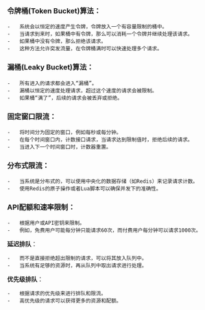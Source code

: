 ### **令牌桶(Token Bucket)算法**：

```
-   系统会以恒定的速度产生令牌，令牌放入一个有容量限制的桶中。
-   当请求到来时，如果桶中有令牌，那么可以消耗一个令牌并继续处理该请求。
-   如果桶中没有令牌，那么拒绝该请求。
-   这种方法允许突发流量，在令牌桶满时可以快速处理多个请求。
```

### **漏桶(Leaky Bucket)算法**：

```
-   所有进入的请求都会进入“漏桶”。
-   漏桶以恒定的速度处理请求，超过这个速度的请求会被限制。
-   如果桶“满了”，后续的请求会被丢弃或拒绝。
```

### **固定窗口限流**：

```
-   将时间分为固定的窗口，例如每秒或每分钟。
-   在每个时间窗口内，计数接口请求，当请求达到限制值时，拒绝后续的请求。
-   当进入下一个时间窗口时，计数器重置。
```

### **分布式限流**：

```
-   当系统是分布式的，可以使用中央化的数据存储（如Redis）来记录请求计数。
-   使用Redis的原子操作或者Lua脚本可以确保并发下的准确性。
```

### **API配额和速率限制**：

```
-   根据用户或API密钥来限制。
-   例如，免费用户可能每分钟只能请求60次，而付费用户每分钟可以请求1000次。
```

**延迟排队**：

```
-   而不是直接拒绝超出限制的请求，可以将其放入队列中。
-   当系统有足够的资源时，再从队列中取出请求进行处理。
```

**优先级排队**：

```
-   根据请求的优先级来进行排队和限流。
-   高优先级的请求可以获得更多的资源和配额。
```

